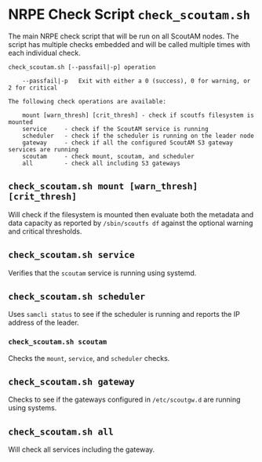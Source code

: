 # NRPE Check Script `check_scoutam.sh` #

The main NRPE check script that will be run on all ScoutAM nodes. The script has multiple checks embedded and will be called multiple times with each individual check.

```
check_scoutam.sh [--passfail|-p] operation

    --passfail|-p   Exit with either a 0 (success), 0 for warning, or 2 for critical

The following check operations are available:

    mount [warn_thresh] [crit_thresh] - check if scoutfs filesystem is mounted
    service     - check if the ScoutAM service is running
    scheduler   - check if the scheduler is running on the leader node
    gateway     - check if all the configured ScoutAM S3 gateway services are running
    scoutam     - check mount, scoutam, and scheduler
    all         - check all including S3 gateways
```

## `check_scoutam.sh mount [warn_thresh] [crit_thresh]` ##

Will check if the filesystem is mounted then evaluate both the metadata and data capacity as reported by `/sbin/scoutfs df` against the optional warning and critical thresholds.

## `check_scoutam.sh service` ##

Verifies that the `scoutam` service is running using systemd.

## `check_scoutam.sh scheduler` ##

Uses `samcli status` to see if the scheduler is running and reports the IP address of the leader.

### `check_scoutam.sh scoutam` ##

Checks the `mount`, `service`, and `scheduler` checks.

## `check_scoutam.sh gateway` ##

Checks to see if the gateways configured in `/etc/scoutgw.d` are running using systems.

## `check_scoutam.sh all` ##

Will check all services including the gateway.
